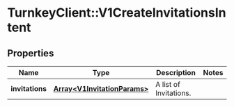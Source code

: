 # TurnkeyClient::V1CreateInvitationsIntent

## Properties
Name | Type | Description | Notes
------------ | ------------- | ------------- | -------------
**invitations** | [**Array&lt;V1InvitationParams&gt;**](V1InvitationParams.md) | A list of Invitations. | 

